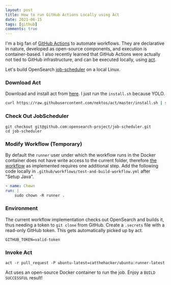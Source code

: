 ```yaml
---
layout: post
title: How to run GitHub Actions Locally using Act   
date: 2021-06-15
tags: [github]
comments: true
---
```

I'm a big fan of [GitHub Actions](https://github.com/features/actions) to automate workflows. They are declarative in nature, developed as open-source components, and execution is container-based. I also recently learned that GitHub Actions were actually not tied to GitHub infrastructure, and can be executed locally, using [act](https://github.com/nektos/act). 

Let's build OpenSearch [job-scheduler](https://github.com/opensearch-project/job-scheduler) on a local Linux.

### Download Act

Download and install act from [here](https://github.com/nektos/act#installation). I just run the `install.sh` because YOLO.

```bash
curl https://raw.githubusercontent.com/nektos/act/master/install.sh | sudo bash
```

### Check Out JobScheduler

```
git checkout git@github.com:opensearch-project/job-scheduler.git
cd job-scheduler
```

### Modify Workflow (Temporary)

By default the `runner` user under which the workflow runs in the Docker container does not have write access to the current folder, therefore [the workflow](https://github.com/opensearch-project/job-scheduler/blob/main/.github/workflows/test-and-build-workflow.yml) as implemented requires one additional step. Add the following code locally in `.github/workflows/test-and-build-workflow.yml` after "Setup Java".

```yaml
- name: Chown
run: |
    sudo chown -R runner .
```

### Environment

The current workflow implementation checks out OpenSearch and builds it, thus needing a token to `git clone` from GitHub. Create a `.secrets` file with a read-only GitHub token. This gets automatically picked up by act.

```
GITHUB_TOKEN=valid-token
```

### Invoke Act

```
act -r pull_request -P ubuntu-latest=catthehacker/ubuntu:runner-latest 
```

Act uses an open-source Docker container to run the job. Enjoy a `BUILD SUCCESSFUL` result!
